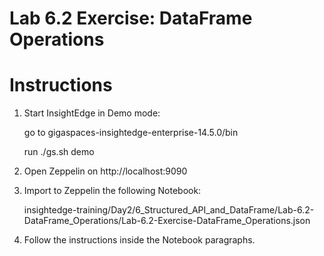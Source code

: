 # Lab 6.2 Exercise: DataFrame Operations

# Instructions

1. Start InsightEdge in Demo mode:

    go to gigaspaces-insightedge-enterprise-14.5.0/bin

    run ./gs.sh demo

2. Open Zeppelin on http://localhost:9090

3. Import to Zeppelin the following Notebook:

    insightedge-training/Day2/6_Structured_API_and_DataFrame/Lab-6.2-DataFrame_Operations/Lab-6.2-Exercise-DataFrame_Operations.json
    
4. Follow the instructions inside the Notebook paragraphs.
